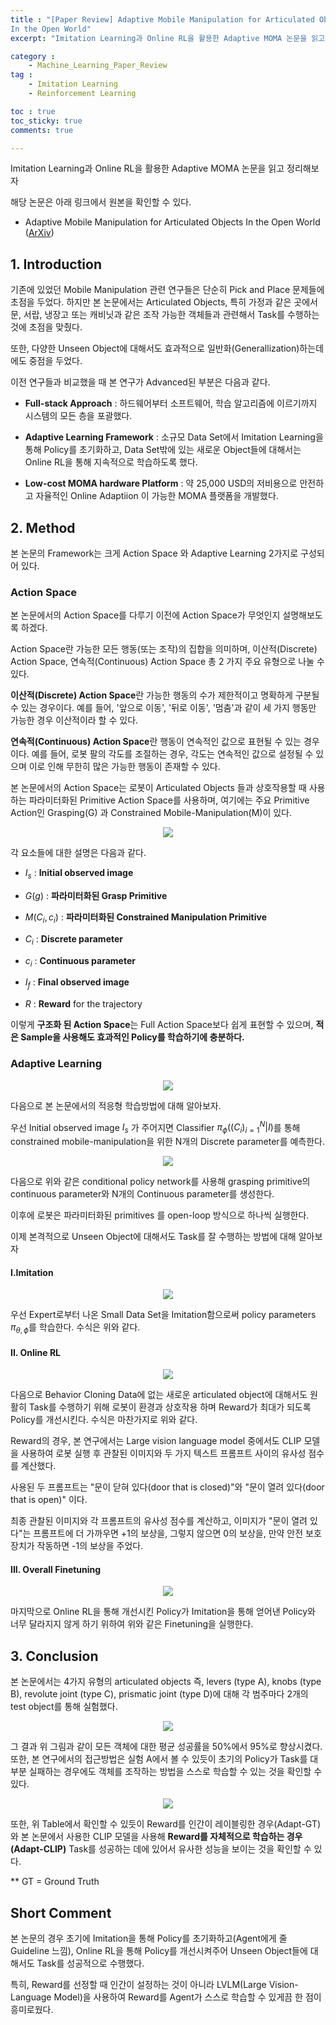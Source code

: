 ```yaml
---
title : "[Paper Review] Adaptive Mobile Manipulation for Articulated Objects
In the Open World"
excerpt: "Imitation Learning과 Online RL을 활용한 Adaptive MOMA 논문을 읽고 정리해보자"

category :
    - Machine_Learning_Paper_Review
tag :
    - Imitation Learning
    - Reinforcement Learning

toc : true
toc_sticky: true
comments: true

---
```


Imitation Learning과 Online RL을 활용한 Adaptive MOMA 논문을 읽고 정리해보자

해당 논문은 아래 링크에서 원본을 확인할 수 있다.

- Adaptive Mobile Manipulation for Articulated Objects In the Open World ([ArXiv](https://ar5iv.labs.arxiv.org/html/2401.14403))


## 1. Introduction

기존에 있었던 Mobile Manipulation 관련 연구들은 단순히 Pick and Place 문제들에 초점을 두었다. 
하지만 본 논문에서는 Articulated Objects, 특히 가정과 같은 곳에서 문, 서랍, 냉장고 또는 캐비닛과 같은 조작 가능한 객체들과 관련해서 Task를 수행하는 것에 초점을 맞췄다. 

또한, 다양한 Unseen Object에 대해서도 효과적으로 일반화(Generallization)하는데에도 중점을 두었다.

이전 연구들과 비교했을 때 본 연구가 Advanced된 부분은 다음과 같다.

- **Full-stack Approach** : 하드웨어부터 소프트웨어, 학습 알고리즘에 이르기까지 시스템의 모든 층을 포괄했다.

- **Adaptive Learning Framework** : 소규모 Data Set에서 Imitation Learning을 통해 Policy를 초기화하고, Data Set밖에 있는 새로운 Object들에 대해서는 Online RL을 통해 지속적으로 학습하도록 했다. 

- **Low-cost MOMA hardware Platform** : 약 25,000 USD의 저비용으로 안전하고 자율적인 Online Adaptiion 이 가능한 MOMA 플랫폼을 개발했다.

## 2. Method

본 논문의 Framework는 크게 Action Space 와 Adaptive Learning 2가지로 구성되어 있다.

### Action Space

본 논문에서의 Action Space를 다루기 이전에 Action Space가 무엇인지 설명해보도록 하겠다.

Action Space란 가능한 모든 행동(또는 조작)의 집합을 의미하며, 이산적(Discrete) Action Space, 연속적(Continuous) Action Space 총 2 가지 주요 유형으로 나눌 수 있다.

**이산적(Discrete) Action Space**란 가능한 행동의 수가 제한적이고 명확하게 구분될 수 있는 경우이다. 예를 들어, '앞으로 이동', '뒤로 이동', '멈춤'과 같이 세 가지 행동만 가능한 경우 이산적이라 할 수 있다.

**연속적(Continuous) Action Space**란 행동이 연속적인 값으로 표현될 수 있는 경우이다. 예를 들어, 로봇 팔의 각도를 조절하는 경우, 각도는 연속적인 값으로 설정될 수 있으며 이로 인해 무한히 많은 가능한 행동이 존재할 수 있다.

본 논문에서의 Action Space는 로봇이 Articulated Objects 들과 상호작용할 때 사용하는 파라미터화된 Primitive Action Space를 사용하며, 여기에는 주요 Primitive Action인 Grasping(G) 과 Constrained Mobile-Manipulation(M)이 있다.

<p align="center"><img src="https://github.com/jebeom/jebeom.github.io/assets/107978090/4a681d27-fff4-4ccb-b8a4-a1c3748e9f83" ></p>

각 요소들에 대한 설명은 다음과 같다.

- $I_{s}$ : **Initial observed image**

- $G(g)$ : **파라미터화된 Grasp Primitive**

- $M(C_{i},c_{i})$ : **파라미터화된 Constrained Manipulation Primitive**

- $C_{i}$ : **Discrete parameter**

- $c_{i}$ : **Continuous parameter**

- $I_{f}$ : **Final observed image**

- $R$ : **Reward** for the trajectory


이렇게 **구조화 된 Action Space**는 Full Action Space보다 쉽게 표현할 수 있으며, **적은 Sample을 사용해도 효과적인 Policy를 학습하기에 충분하다.** 

### Adaptive Learning

<p align="center"><img src="https://github.com/jebeom/jebeom.github.io/assets/107978090/55d2ee27-073f-4880-9736-e64ef4eedc3d" ></p>

다음으로 본 논문에서의 적응형 학습방법에 대해 알아보자.

우선 Initial observed image $I_{s}$ 가 주어지면 Classifier $\pi_{\phi} ((C_{i})_{i=1}^{N}  \vert I)$를 통해 constrained mobile-manipulation을 위한 N개의 Discrete parameter를 예측한다.

<p align="center"><img src="https://github.com/jebeom/jebeom.github.io/assets/107978090/40d73ae5-778d-46c4-bd02-9eca9682ad4a" ></p>

다음으로 위와 같은 conditional policy network를 사용해 grasping primitive의 continuous parameter와 N개의 Continuous parameter를 생성한다.

이후에 로봇은 파라미터화된 primitives 를 open-loop 방식으로 하나씩 실행한다.

이제 본격적으로 Unseen Object에 대해서도 Task를 잘 수행하는 방법에 대해 알아보자

#### I.Imitation

<p align="center"><img src="https://github.com/jebeom/jebeom.github.io/assets/107978090/d2564d40-4b9d-4829-9e49-ad795138c1aa" ></p>

우선 Expert로부터 나온 Small Data Set을 Imitation함으로써 policy parameters $\pi_{\theta,\phi}$를 학습한다. 수식은 위와 같다.

#### II. Online RL

<p align="center"><img src="https://github.com/jebeom/jebeom.github.io/assets/107978090/9dbcd2c7-facb-430f-b0ca-f80ba469f5be" ></p>

다음으로 Behavior Cloning Data에 없는 새로운 articulated object에 대해서도 원활히 Task를 수행하기 위해 로봇이 환경과 상호작용 하며 Reward가 최대가 되도록 Policy를 개선시킨다. 수식은 마찬가지로 위와 같다.

Reward의 경우, 본 연구에서는 Large vision language model 중에서도 CLIP 모델을 사용하여 로봇 실행 후 관찰된 이미지와 두 가지 텍스트 프롬프트 사이의 유사성 점수를 계산했다. 

사용된 두 프롬프트는 "문이 닫혀 있다(door that is closed)"와 "문이 열려 있다(door that is open)" 이다.

최종 관찰된 이미지와 각 프롬프트의 유사성 점수를 계산하고, 이미지가 "문이 열려 있다"는 프롬프트에 더 가까우면 +1의 보상을, 그렇지 않으면 0의 보상을, 만약 안전 보호 장치가 작동하면 -1의 보상을 주었다.

#### III. Overall Finetuning

<p align="center"><img src="https://github.com/jebeom/jebeom.github.io/assets/107978090/e6335189-4013-4ea2-82da-09c7b9f260b5" ></p>

마지막으로 Online RL을 통해 개선시킨 Policy가 Imitation을 통해 얻어낸 Policy와 너무 달라지지 않게 하기 위하여 위와 같은 Finetuning을 실행한다.

 
## 3. Conclusion


본 논문에서는 4가지 유형의 articulated objects 즉, levers (type A), knobs (type B), revolute joint (type C), prismatic joint (type D)에 대해 각 범주마다 2개의 test object를 통해 실험했다.

<p align="center"><img src="https://github.com/jebeom/jebeom.github.io/assets/107978090/96d3f659-b5a5-4924-abaf-565907452a1e" ></p>

그 결과 위 그림과 같이 모든 객체에 대한 평균 성공률을 50%에서 95%로 향상시켰다. 또한, 본 연구에서의 접근방법은 실험 A에서 볼 수 있듯이 초기의 Policy가 Task를 대부분 실패하는 경우에도 객체를 조작하는 방법을 스스로 학습할 수 있는 것을 확인할 수 있다.

<p align="center"><img src="https://github.com/jebeom/jebeom.github.io/assets/107978090/295b36f6-6959-485c-85f4-5b561d5447a4" ></p>

또한, 위 Table에서 확인할 수 있듯이 Reward를 인간이 레이블링한 경우(Adapt-GT)와 본 논문에서 사용한 CLIP 모델을 사용해 **Reward를 자체적으로 학습하는 경우(Adapt-CLIP)** Task를 성공하는 데에 있어서 유사한 성능을 보이는 것을 확인할 수 있다.

** GT = Ground Truth

## Short Comment

본 논문의 경우 초기에 Imitation을 통해 Policy를 초기화하고(Agent에게 줄 Guideline 느낌), Online RL을 통해 Policy를 개선시켜주어 Unseen Object들에 대해서도 Task를 성공적으로 수행했다.

특히, Reward를 선정할 때 인간이 설정하는 것이 아니라 LVLM(Large Vision-Language Model)을 사용하여 Reward를 Agent가 스스로 학습할 수 있게끔 한 점이 흥미로웠다. 






